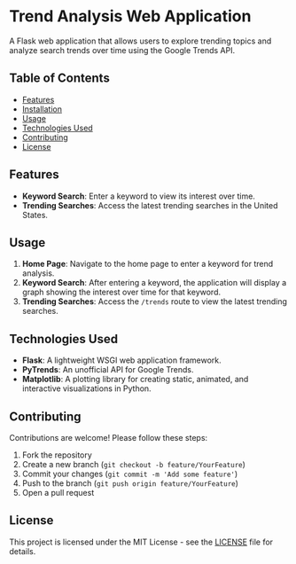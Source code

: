 # Trend Analysis Web Application

A Flask web application that allows users to explore trending topics and analyze search trends over time using the Google Trends API.

## Table of Contents

- [Features](#features)
- [Installation](#installation)
- [Usage](#usage)
- [Technologies Used](#technologies-used)
- [Contributing](#contributing)
- [License](#license)

## Features

- **Keyword Search**: Enter a keyword to view its interest over time.
- **Trending Searches**: Access the latest trending searches in the United States.


## Usage

1. **Home Page**: Navigate to the home page to enter a keyword for trend analysis.
2. **Keyword Search**: After entering a keyword, the application will display a graph showing the interest over time for that keyword.
3. **Trending Searches**: Access the `/trends` route to view the latest trending searches.

## Technologies Used

- **Flask**: A lightweight WSGI web application framework.
- **PyTrends**: An unofficial API for Google Trends.
- **Matplotlib**: A plotting library for creating static, animated, and interactive visualizations in Python.

## Contributing

Contributions are welcome! Please follow these steps:

1. Fork the repository
2. Create a new branch (`git checkout -b feature/YourFeature`)
3. Commit your changes (`git commit -m 'Add some feature'`)
4. Push to the branch (`git push origin feature/YourFeature`)
5. Open a pull request

## License

This project is licensed under the MIT License - see the [LICENSE](LICENSE) file for details.
